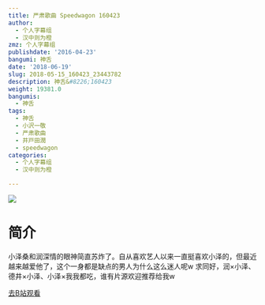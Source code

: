 ```yaml
---
title: 严肃歌曲 Speedwagon 160423
author:
  - 个人字幕组
  - 汉中则为橙
zmz: 个人字幕组
publishdate: '2016-04-23'
bangumi: 神舌
date: '2018-06-19'
slug: 2018-05-15_160423_23443782
description: 神舌&#8226;160423
weight: 19381.0
bangumis:
  - 神舌
tags:
  - 神舌
  - 小沢一敬
  - 严肃歌曲
  - 井戸田潤
  - speedwagon
categories:
  - 个人字幕组
  - 汉中则为橙

---
```

![](https://i.imgur.com/arQvfwS.jpg)
# 简介  
小泽桑和润深情的眼神简直苏炸了。自从喜欢艺人以来一直挺喜欢小泽的，但最近越来越爱他了，这个一身都是缺点的男人为什么这么迷人呢w
求同好，润×小泽、德井×小泽、小泽×我我都吃，谁有片源欢迎推荐给我w  

[去B站观看](https://www.bilibili.com/video/av23443782/)
 

